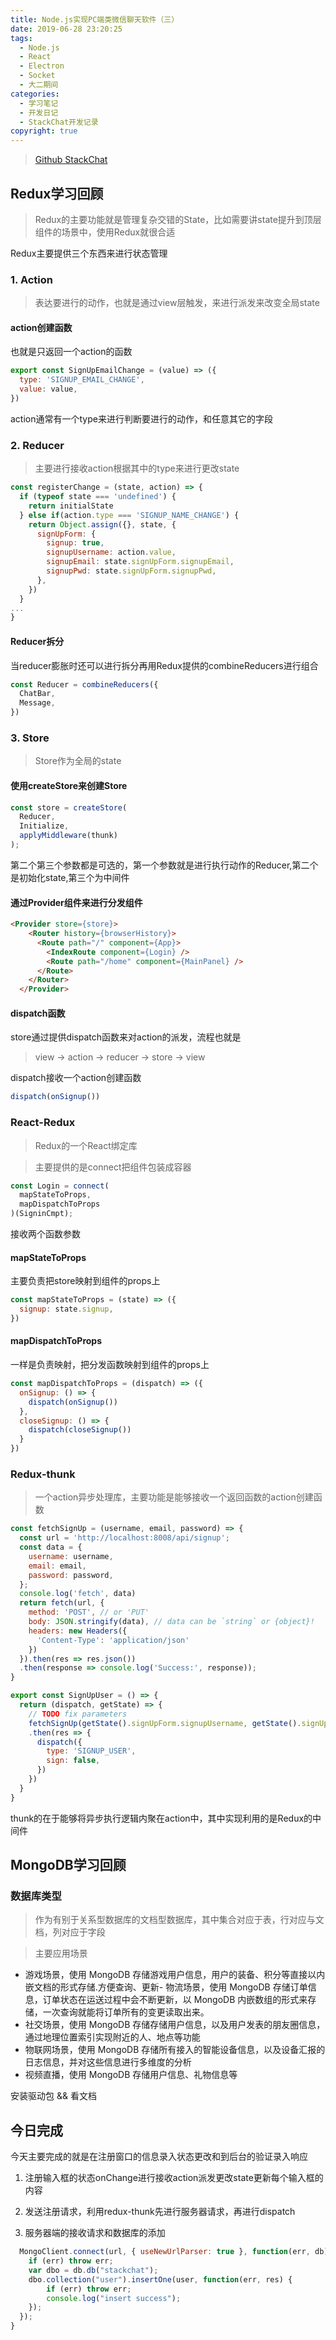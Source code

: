 ```yaml
---
title: Node.js实现PC端类微信聊天软件（三）
date: 2019-06-28 23:20:25
tags:
  - Node.js
  - React
  - Electron
  - Socket
  - 大二期间
categories:
  - 学习笔记
  - 开发日记
  - StackChat开发记录
copyright: true
---
```


> [Github StackChat](https://github.com/dejavudwh/StackChat)

## Redux学习回顾

> Redux的主要功能就是管理复杂交错的State，比如需要讲state提升到顶层组件的场景中，使用Redux就很合适

Redux主要提供三个东西来进行状态管理

### 1. Action

> 表达要进行的动作，也就是通过view层触发，来进行派发来改变全局state

#### action创建函数

也就是只返回一个action的函数

``` JavaScript
export const SignUpEmailChange = (value) => ({
  type: 'SIGNUP_EMAIL_CHANGE',
  value: value,
})
```
<!--more-->
action通常有一个type来进行判断要进行的动作，和任意其它的字段

### 2. Reducer

> 主要进行接收action根据其中的type来进行更改state

``` JavaScript
const registerChange = (state, action) => {
  if (typeof state === 'undefined') {
    return initialState
  } else if(action.type === 'SIGNUP_NAME_CHANGE') {
    return Object.assign({}, state, {
      signUpForm: {
        signup: true,
        signupUsername: action.value,
        signupEmail: state.signUpForm.signupEmail,
        signupPwd: state.signUpForm.signupPwd,
      },
    })
  }
...
}
```

#### Reducer拆分

当reducer膨胀时还可以进行拆分再用Redux提供的combineReducers进行组合

``` JavaScript
const Reducer = combineReducers({
  ChatBar,
  Message,
})
```

### 3. Store

> Store作为全局的state

#### 使用createStore来创建Store

``` JavaScript
const store = createStore(
  Reducer,
  Initialize,
  applyMiddleware(thunk)
);
```

第二个第三个参数都是可选的，第一个参数就是进行执行动作的Reducer,第二个是初始化state,第三个为中间件

#### 通过Provider组件来进行分发组件

```html
<Provider store={store}>
    <Router history={browserHistory}>
      <Route path="/" component={App}>
        <IndexRoute component={Login} />
        <Route path="/home" component={MainPanel} />
      </Route>
    </Router>
  </Provider>
```
#### dispatch函数

store通过提供dispatch函数来对action的派发，流程也就是

> view -> action -> reducer -> store -> view

dispatch接收一个action创建函数

``` JavaScript
dispatch(onSignup())
```

### React-Redux

> Redux的一个React绑定库

> 主要提供的是connect把组件包装成容器

``` JavaScript
const Login = connect(
  mapStateToProps,
  mapDispatchToProps
)(SigninCmpt);
```

接收两个函数参数

#### mapStateToProps

主要负责把store映射到组件的props上

``` JavaScript
const mapStateToProps = (state) => ({
  signup: state.signup,
})
```

#### mapDispatchToProps

一样是负责映射，把分发函数映射到组件的props上

```JavaScript
const mapDispatchToProps = (dispatch) => ({
  onSignup: () => {
    dispatch(onSignup())
  },
  closeSignup: () => {
    dispatch(closeSignup())
  }
})
```

### Redux-thunk

> 一个action异步处理库，主要功能是能够接收一个返回函数的action创建函数

``` JavaScript
const fetchSignUp = (username, email, password) => {
  const url = 'http://localhost:8008/api/signup';
  const data = {
    username: username,
    email: email,
    password: password,
  };
  console.log('fetch', data)
  return fetch(url, {
    method: 'POST', // or 'PUT'
    body: JSON.stringify(data), // data can be `string` or {object}!
    headers: new Headers({
      'Content-Type': 'application/json'
    })
  }).then(res => res.json())
  .then(response => console.log('Success:', response));
}

export const SignUpUser = () => {
  return (dispatch, getState) => {
    // TODO fix parameters
    fetchSignUp(getState().signUpForm.signupUsername, getState().signUpForm.signupEmail, getState().signUpForm.signupPwd)
    .then(res => {
      dispatch({
        type: 'SIGNUP_USER',
        sign: false,
      })
    })
  }
}
```

thunk的在于能够将异步执行逻辑内聚在action中，其中实现利用的是Redux的中间件

## MongoDB学习回顾

### 数据库类型

> 作为有别于关系型数据库的文档型数据库，其中集合对应于表，行对应与文档，列对应于字段

> 主要应用场景

- 游戏场景，使用 MongoDB 存储游戏用户信息，用户的装备、积分等直接以内嵌文档的形式存储.方便查询、更新- 物流场景，使用 MongoDB 存储订单信息，订单状态在运送过程中会不断更新，以 MongoDB 内嵌数组的形式来存储，一次查询就能将订单所有的变更读取出来。
- 社交场景，使用 MongoDB 存储存储用户信息，以及用户发表的朋友圈信息，通过地理位置索引实现附近的人、地点等功能
- 物联网场景，使用 MongoDB 存储所有接入的智能设备信息，以及设备汇报的日志信息，并对这些信息进行多维度的分析
- 视频直播，使用 MongoDB 存储用户信息、礼物信息等

安装驱动包 && 看文档

## 今日完成

今天主要完成的就是在注册窗口的信息录入状态更改和到后台的验证录入响应

1. 注册输入框的状态onChange进行接收action派发更改state更新每个输入框的内容

2. 发送注册请求，利用redux-thunk先进行服务器请求，再进行dispatch

3. 服务器端的接收请求和数据库的添加

``` JavaScript
  MongoClient.connect(url, { useNewUrlParser: true }, function(err, db) {
    if (err) throw err;
    var dbo = db.db("stackchat");
    dbo.collection("user").insertOne(user, function(err, res) {
        if (err) throw err;
        console.log("insert success");
    });
  });
}
```
